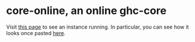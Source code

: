 core-online, an online ghc-core
===============================

Visit [this page](http://alpmestan.com:4601/) to see an instance running. In particular,
you can see how it looks once pasted [here](http://alpmestan.com:4601/core/1).